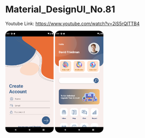 # Material_DesignUI_No.81

Youtube Link: https://www.youtube.com/watch?v=2iS5rQlTTB4
<p align="center>
<img src="Image/login.png" alt="LoginPage" width="30%" />
<img src="Image/Signup.png" alt="SignUpPage" width="30%" />
<img src="Image/main.png" alt="MainPage" width="30%" />

